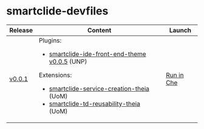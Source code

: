 # smartclide-devfiles

| Release | Content | Launch |
|---------|---------|--------|
| [v0.0.1](https://github.com/eclipse-researchlabs/smartclide-devfiles/releases/tag/v0.0.1) | Plugins: <ul><li>[smartclide-ide-front-end-theme v0.0.5](https://github.com/eclipse-researchlabs/smartclide-ide-front-end-theme/releases/tag/v0.0.5) (UNP)</li></ul> Extensions: <ul><li>[smartclide-service-creation-theia](https://github.com/eclipse-researchlabs/smartclide-service-creation-theia/commit/2794f827c95f03e5893ce027ab703fbf0b67213a) (UoM)</li> <li>[smartclide-td-reusability-theia](https://github.com/eclipse-researchlabs/smartclide-td-reusability-theia/commit/33834c27e2bfb3b13fb216a450e1e615322d8635) (UoM)</li></ul> | [Run in Che](https://che-smartclide-che.che.smartclide.eu/f?url=https://github.com/eclipse-researchlabs/smartclide-devfiles/tree/v0.0.1) |
